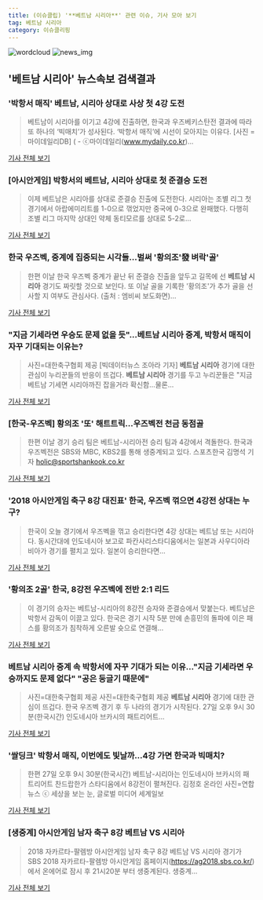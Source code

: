 ```yaml
---
title: (이슈클립) '**베트남 시리아**' 관련 이슈, 기사 모아 보기
tag: 베트남 시리아
category: 이슈클리핑
---
```

![wordcloud](https://s3.ap-northeast-2.amazonaws.com/lyrics101-wordcloud/2018-08-27-1535367450.png)
![news_img](https://user-images.githubusercontent.com/42597476/44507050-1206f400-a6e4-11e8-8d98-7ffbfebb353f.png)
## **'**베트남 시리아**'** 뉴스속보 검색결과
### '박항서 매직' 베트남, 시리아 상대로 사상 첫 4강 도전

>베트남이 시리아를 이기고 4강에 진출하면, 한국과 우즈베키스탄전 결과에 따라 또 하나의 ‘빅매치’가 성사된다. ‘박항서 매직’에 시선이 모아지는 이유다. [사진 = 마이데일리DB] ( - ⓒ마이데일리(www.mydaily.co.kr)...

<a href="http://www.mydaily.co.kr/new_yk/html/read.php?newsid=201808271502556536&ext=na" target="_blank">기사 전체 보기</a>

### [아시안게임] 박항서의 베트남, 시리아 상대로 첫 준결승 도전

>이제 베트남은 시리아를 상대로 준결승 진출에 도전한다. 시리아는 조별 리그 첫 경기에서 아랍에미리트를 1-0으로 꺾었지만 중국에 0-3으로 완패했다. 다행히 조별 리그 마지막 상대인 약체 동티모르를 상대로 5-2로...

<a href="http://news1.kr/articles/?3409282" target="_blank">기사 전체 보기</a>

### 한국 우즈벡, 중계에 집중되는 시각들...벌써 '황의조'發 벼락'골'

>한편 이날 한국 우즈벡 중계가 끝난 뒤 준결승 진출을 앞두고 길목에 선 **베트남 시리아** 경기도 짜릿할 것으로 보인다. 또 이날 골을 기록한 '황의조'가 추가 골을 선사할 지 여부도 관심사다. (출처 : 엠비씨 보도화면)...

<a href="http://www.lawissue.co.kr/view.php?ud=2018082718180245652d12411ff9_12" target="_blank">기사 전체 보기</a>

### "지금 기세라면 우승도 문제 없을 듯"...**베트남 시리아** 중계, 박항서 매직이 자꾸 기대되는 이유는?

>사진=대한축구협회 제공 [빅데이터뉴스 조아라 기자] **베트남 시리아** 경기에 대한 관심이 누리꾼들의 반응이 뜨겁다. **베트남 시리아** 경기를 두고 누리꾼들은 "지금 베트남 기세면 시리아까진 잡을거라 확신함...물론...

<a href="http://www.thebigdata.co.kr/view.php?ud=20180827193811942c2f6b121bc_23" target="_blank">기사 전체 보기</a>

### [한국-우즈벡] 황의조 '또' 해트트릭…우즈벡전 천금 동점골

>한편 이날 경기 승리 팀은 베트남-시리아전 승리 팀과 4강에서 격돌한다. 한국과 우즈벡전은 SBS와 MBC, KBS2를 통해 생중계되고 있다. 스포츠한국 김명석 기자 holic@sportshankook.co.kr

<a href="http://sports.hankooki.com/lpage/soccer/201808/sp2018082719365798040.htm" target="_blank">기사 전체 보기</a>

### '2018 아시안게임 축구 8강 대진표' 한국, 우즈벡 꺾으면 4강전 상대는 누구?

>한국이 오늘 경기에서 우즈벡을 꺾고 승리한다면 4강 상대는 베트남 또는 시리아다. 동시간대에 인도네시아 보고로 파칸사리스타디움에서는 일본과 사우디아라비아가 경기를 펼치고 있다. 일본이 승리한다면...

<a href="http://news20.busan.com/controller/newsController.jsp?newsId=20180827000285" target="_blank">기사 전체 보기</a>

### '황의조 2골' 한국, 8강전 우즈벡에 전반 2:1 리드

>이 경기의 승자는 베트남-시리아의 8강전 승자와 준결승에서 맞붙는다. 베트남은 박항서 감독이 이끌고 있다. 한국은 경기 시작 5분 만에 손흥민의 돌파에 이은 패스를 황의조가 침착하게 오른발 슛으로 연결해...

<a href="http://www.newsis.com/view/?id=NISX20180827_0000401684&cID=10503&pID=10500" target="_blank">기사 전체 보기</a>

### **베트남 시리아** 중계 속 박항서에 자꾸 기대가 되는 이유..."지금 기세라면 우승까지도 문제 없다" "공은 둥글기 때문에"

>사진=대한축구협회 제공 사진=대한축구협회 제공 **베트남 시리아** 경기에 대한 관심이 뜨겁다. 한국 우즈벡 경기 후 두 나라의 경기가 시작된다.  27일 오후 9시 30분(한국시간) 인도네시아 브카시의 패트리어트...

<a href="http://www.whitepaper.co.kr/news/articleView.html?idxno=111535" target="_blank">기사 전체 보기</a>

### '쌀딩크' 박항서 매직, 이번에도 빛날까…4강 가면 한국과 빅매치?

>한편 27일 오후 9시 30분(한국시간) 베트남-시리아는 인도네시아 브카시의 패트리어트 찬드랍한가 스타디움에서 8강전이 펼쳐진다. 김정호 온라인 사진=연합뉴스 ⓒ 세상을 보는 눈, 글로벌 미디어 세계일보

<a href="http://www.segye.com/content/html/2018/08/27/20180827006196.html?OutUrl=naver" target="_blank">기사 전체 보기</a>

### [생중계] 아시안게임 남자 축구 8강 베트남 VS 시리아

>2018 자카르타-팔렘방 아시안게임 남자 축구 8강 베트남 VS 시리아 경기가 SBS 2018 자카르타-팔렘방 아시안게임 홈페이지(https://ag2018.sbs.co.kr/)에서 온에어로 잠시 후 21시20분 부터 생중계된다.   생중계...

<a href="https://programs.sbs.co.kr/sports/ag2018/article/56053/S10009188693" target="_blank">기사 전체 보기</a>


